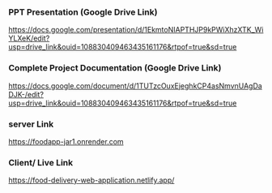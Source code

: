 ### PPT Presentation (Google Drive Link)
https://docs.google.com/presentation/d/1EkmtoNIAPTHJP9kPWiXhzXTK_WiYLXeK/edit?usp=drive_link&ouid=108830409463435161176&rtpof=true&sd=true

### Complete Project Documentation (Google Drive Link) 
https://docs.google.com/document/d/1TUTzcOuxEjeghkCP4asNmvnUAgDaDJK-/edit?usp=drive_link&ouid=108830409463435161176&rtpof=true&sd=true

### server Link
https://foodapp-jar1.onrender.com

### Client/ Live Link
https://food-delivery-web-application.netlify.app/
